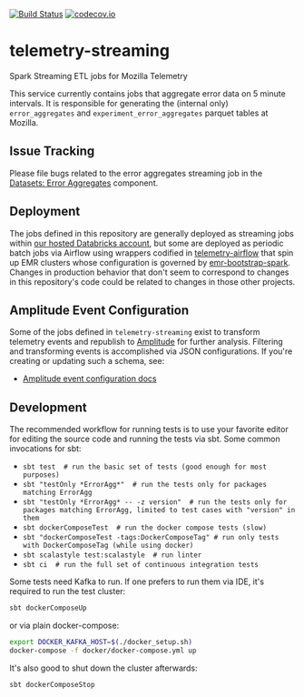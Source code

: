 [![Build Status](https://circleci.com/gh/mozilla/telemetry-streaming/tree/master.svg?style=svg)](https://circleci.com/gh/mozilla/telemetry-streaming/tree/master)
[![codecov.io](https://codecov.io/github/mozilla/telemetry-streaming/coverage.svg?branch=master)](https://codecov.io/github/mozilla/telemetry-streaming?branch=master)

# telemetry-streaming
Spark Streaming ETL jobs for Mozilla Telemetry

This service currently contains jobs that aggregate error data
on 5 minute intervals. It is responsible for generating the (internal only)
`error_aggregates` and `experiment_error_aggregates` parquet tables at
Mozilla.

## Issue Tracking

Please file bugs related to the error aggregates streaming job in the
[Datasets: Error Aggregates](https://bugzilla.mozilla.org/enter_bug.cgi?product=Data%20Platform%20and%20Tools&component=Datasets%3A%20Error%20Aggregates) component.

## Deployment

The jobs defined in this repository are generally deployed as streaming jobs within
[our hosted Databricks account](https://docs.telemetry.mozilla.org/concepts/pipeline/data_pipeline_detail.html?highlight=databricks#databricks-managed-spark-analysis),
but some are deployed as periodic batch jobs via Airflow
using wrappers codified in
[telemetry-airflow](https://github.com/mozilla/telemetry-airflow)
that spin up EMR clusters whose configuration is governed by
[emr-bootstrap-spark](https://github.com/mozilla/emr-bootstrap-spark/).
Changes in production behavior that don't seem to correspond to changes
in this repository's code could be related to changes in those other projects.

## Amplitude Event Configuration

Some of the jobs defined in `telemetry-streaming` exist to transform telemetry events
and republish to [Amplitude](https://amplitude.com/) for further analysis.
Filtering and transforming events is accomplished via JSON configurations.
If you're creating or updating such a schema, see:

- [Amplitude event configuration docs](docs/amplitude)

## Development

The recommended workflow for running tests is to use your favorite editor for editing
the source code and running the tests via sbt. Some common invocations for sbt:

* `sbt test  # run the basic set of tests (good enough for most purposes)`
* `sbt "testOnly *ErrorAgg*"  # run the tests only for packages matching ErrorAgg`
* `sbt "testOnly *ErrorAgg* -- -z version"  # run the tests only for packages matching ErrorAgg, limited to test cases with "version" in them`
* `sbt dockerComposeTest  # run the docker compose tests (slow)`
* `sbt "dockerComposeTest -tags:DockerComposeTag" # run only tests with DockerComposeTag (while using docker)`
* `sbt scalastyle test:scalastyle  # run linter`
* `sbt ci  # run the full set of continuous integration tests`

Some tests need Kafka to run. If one prefers to run them via IDE, it's required to run the test cluster:
```bash
sbt dockerComposeUp
```
or via plain docker-compose:
```bash
export DOCKER_KAFKA_HOST=$(./docker_setup.sh)
docker-compose -f docker/docker-compose.yml up
```
It's also good to shut down the cluster afterwards:
```bash
sbt dockerComposeStop
```
